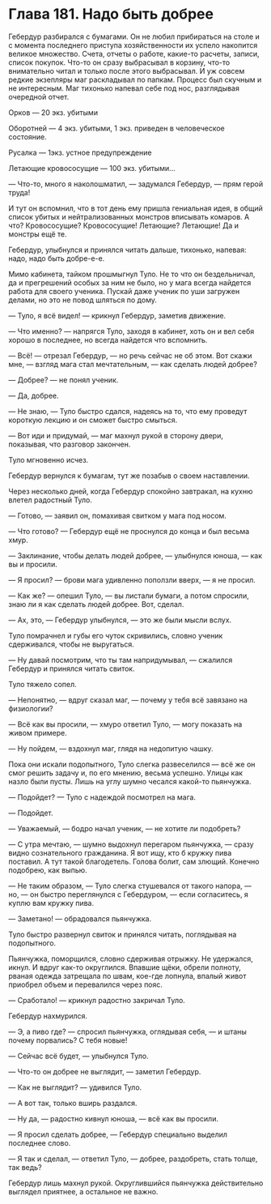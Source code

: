 # Глава 181. Надо быть добрее

Гебердур разбирался с бумагами. Он не любил прибираться на столе и с момента последнего приступа хозяйственности их успело накопится великое множество. Счета, отчеты о работе, какие-то расчеты, записи, список покупок. Что-то он сразу выбрасывал в корзину, что-то внимательно читал и только после этого выбрасывал. И уж совсем редкие экзепляры маг раскладывал по папкам. Процесс был скучным и не интересным. Маг тихонько напевал себе под нос, разглядывая очередной отчет.

Орков — 20 экз. убитыми

Оборотней — 4 экз. убитыми, 1 экз. приведен в человеческое состояние.

Русалка — 1экз. устное предупреждение 

Летающие кровососущие — 100 экз. убитыми...

— Что-то, много я наколошматил, — задумался Гебердур, — прям герой труда!

И тут он вспомнил, что в тот день ему пришла гениальная идея, в общий список убитых и нейтрализованных монстров вписывать комаров. А что? Кровососущие? Кровососущие! Летающие? Летающие! Да и монстры ещё те.

Гебердур, улыбнулся и принялся читать дальше, тихонько, напевая: надо, надо быть добре-е-е.

Мимо кабинета, тайком прошмыгнул Туло. Не то что он бездельничал, да и прегрешений особых за ним не было, но у мага всегда найдется работа для своего ученика. Пускай даже ученик по уши загружен делами, но это не повод шляться по дому.

— Туло, я всё видел! — крикнул Гебердур, заметив движение.

— Что именно? — напрягся Туло, заходя в кабинет, хоть он и вел себя хорошо в последнее, но всегда найдется что вспомнить.

— Всё! — отрезал Гебердур, — но речь сейчас не об этом. Вот скажи мне, — взгляд мага стал мечтательным, — как сделать людей добрее?

— Добрее? — не понял ученик.

— Да, добрее.

— Не знаю, — Туло быстро сдался, надеясь на то, что ему проведут короткую лекцию и он сможет быстро смыться.

— Вот иди и придумай, — маг махнул рукой в сторону двери, показывая, что разговор закончен.

Туло мгновенно исчез. 

Гебердур вернулся к бумагам, тут же позабыв о своем наставлении.

Через несколько дней, когда Гебердур спокойно завтракал, на кухню влетел радостный Туло.

— Готово, — заявил он, помахивая свитком у мага под носом.

— Что готово? — Гебердур ещё не проснулся до конца и был весьма хмур.

— Заклинание, чтобы делать людей добрее, — улыбнулся юноша, — как вы и просили.

— Я просил? — брови мага удивленно поползли вверх, — я не просил.

— Как же? — опешил Туло, — вы листали бумаги, а потом спросили, знаю ли я как сделать людей добрее. Вот, сделал.

— Ах, это, — Гебердур улыбнулся, — это же были мысли вслух.

Туло помрачнел и губы его чуток скривились, словно ученик сдерживался, чтобы не выругаться.

— Ну давай посмотрим, что ты там напридумывал, — сжалился Гебердур и принялся читать свиток.

Туло тяжело сопел.

— Непонятно, — вдруг сказал маг, — почему у тебя всё завязано на физиологии?

— Всё как вы просили, — хмуро ответил Туло, — могу показать на живом примере.

— Ну пойдем, — вздохнул маг, глядя на недопитую чашку.

Пока они искали подопытного, Туло слегка развеселился — всё же он смог решить задачу и, по его мнению, весьма успешно. Улицы как назло были пусты. Лишь на углу шумно чесался какой-то пьянчужка.

— Подойдет? — Туло с надеждой посмотрел на мага.

— Подойдет.

— Уважаемый, — бодро начал ученик, — не хотите ли подобреть?

— С утра мечтаю, — шумно выдохнул перегаром пьянчужка, — сразу видно сознательного гражданина. Я вот ищу, кто б кружку пива поставил. А тут такой благодетель. Голова болит, сам злющий. Конечно подобрею, как выпью.

— Не таким образом, — Туло слегка стушевался от такого напора, — но, — он быстро переглянулся с Гебердуром, — если согласитесь, я куплю вам кружку пива.

— Заметано! — обрадовался пьянчужка.

Туло быстро развернул свиток и принялся читать, поглядывая на подопытного.

Пьянчужка, поморщился, словно сдерживая отрыжку. Не удержался, икнул. И вдруг как-то округлился. Впавшие щёки, обрели полноту, рваная одежда затрещала по швам, кое-где лопнула, впалый живот приобрел объем и перевалился через пояс.

— Сработало! — крикнул радостно закричал Туло.

Гебердур нахмурился.

— Э, а пиво где? — спросил пьянчужка, оглядывая себя, — и штаны почему порвались? С тебя новые!

— Сейчас всё будет, — улыбнулся Туло.

— Что-то он добрее не выглядит, — заметил Гебердур.

— Как не выглядит? — удивился Туло.

— А вот так, только вширь раздался.

— Ну да, — радостно кивнул юноша, — всё как вы просили.

— Я просил сделать добрее, — Гебердур специально выделил последнее слово.

— Я так и сделал, — ответил Туло, — добрее, раздобреть, стать толще, так ведь?

Гебердур лишь махнул рукой. Округлившийся пьянчужка действительно выглядел приятнее, а остальное не важно.

